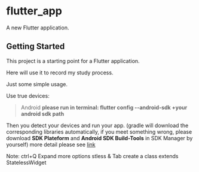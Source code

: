 # flutter_app

A new Flutter application.

## Getting Started

This project is a starting point for a Flutter application.

Here will use it to record my study process.

Just some simple usage.

Use true devices:
> Android 
**please run in terminal: flutter config --android-sdk +your android sdk path**

Then you detect your devices and run your app. (gradle will download the corresponding libraries automatically, if you meet something wrong,
please download **SDK Plateform** and **Android SDK Build-Tools** in SDK Manager by yourself)
more detail please see [link](https://flutter.dev/docs/get-started/codelab)


Note:
ctrl+Q Expand more options
stless & Tab  create a class extends StatelessWidget